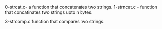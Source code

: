 0-strcat.c- a function that concatenates two strings.
1-strncat.c - function that concatinates two strings upto n bytes.

3-strcomp.c function that compares two strings.

